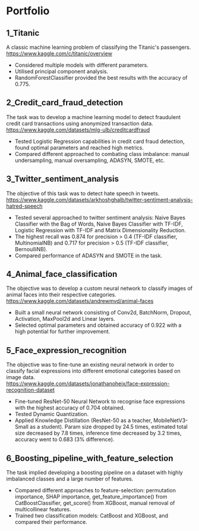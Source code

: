 # Portfolio
## 1_Titanic
A classic machine learning problem of classifying the Titanic's passengers.  
https://www.kaggle.com/c/titanic/overview

* Considered multiple models with different parameters.  
* Utilised principal component analysis.  
* RandomForestClassifier provided the best results with the accuracy of 0.775.  

## 2_Credit_card_fraud_detection
The task was to develop a machine learning model to detect fraudulent credit card transactions using anonymized transaction data.  
https://www.kaggle.com/datasets/mlg-ulb/creditcardfraud

* Tested Logistic Regression capabilities in credit card fraud detection, found optimal parameters and reached high metrics.   
* Compared different approached to combating class imbalance: manual undersampling, manual oversampling, ADASYN, SMOTE, etc.  

## 3_Twitter_sentiment_analysis
The objective of this task was to detect hate speech in tweets.  
https://www.kaggle.com/datasets/arkhoshghalb/twitter-sentiment-analysis-hatred-speech

* Tested several approached to twitter sentiment analysis: Naive Bayes Classifier with the Bag of Words, Naive Bayes Classifier with TF-IDF, Logistic Regression with TF-IDF and Matrix Dimensionality Reduction.  
* The highest recall was 0.874 for precision > 0.4 (TF-IDF classifier, MultinomialNB) and 0.717 for precision > 0.5 (TF-IDF classifier, BernoulliNB).  
* Compared performance of ADASYN and SMOTE in the task.  

## 4_Animal_face_classification
The objective was to develop a custom neural network to classify images of animal faces into their respective categories.  
https://www.kaggle.com/datasets/andrewmvd/animal-faces

* Built a small neural network consisting of Conv2d, BatchNorm, Dropout, Activation, MaxPool2d and Linear layers.  
* Selected optimal parameters and obtained accuracy of 0.922 with a high potential for further improvement.  

## 5_Face_expression_recognition
The objective was to fine-tune an existing neural network in order to classify facial expressions into different emotional categories based on image data.  
https://www.kaggle.com/datasets/jonathanoheix/face-expression-recognition-dataset

* Fine-tuned ResNet-50 Neural Network to recognise face expressions with the highest accuracy of 0.704 obtained.  
* Tested Dynamic Quantization.  
* Applied Knowledge Distillation (ResNet-50 as a teacher, MobileNetV3-Small as a student). Param size dropped by 24.5 times, estimated total size decreased by 7.8 times, inference time decreased by 3.2 times, accuracy went to 0.683 (3% difference).  

## 6_Boosting_pipeline_with_feature_selection
The task implied developing a boosting pipeline on a dataset with highly imbalanced classes and a large number of features.

* Compared different approaches to feature-selection: permutation importance, SHAP importance, get_feature_importance() from CatBoostClassifier, get_score() from XGBoost, manual removal of multicollinear features.
* Trained two classification models: CatBoost and XGBoost, and compared their performance.
